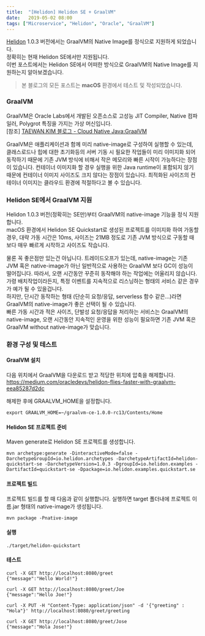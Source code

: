 ```yaml
---
title:  "[Helidon] Helidon SE + GraalVM"
date:   2019-05-02 08:00
tags: ["Microservice", "Helidon", "Oracle", "GraalVM"]
---
```


[Helidon](https://helidon.io) 1.0.3 버전에서는 GraalVM의 Native Image를 정식으로 지원하게 되었습니다.  
정확히는 현재 Helidon SE에서만 지원됩니다.  
이번 포스트에서는 Helidon SE에서 어떠한 방식으로 GraalVM의 Native Image를 지원하는지 알아보겠습니다.

> 본 블로그의 모든 포스트는 **macOS** 환경에서 테스트 및 작성되었습니다.  

### GraalVM

GraalVM은 Oracle Labs에서 개발된 오픈소스로 고성능 JIT Compiler, Native 컴파일러, Polygrot 특징을 가지는 가상 머신입니다.  
[참조] [TAEWAN.KIM 블로그 - Cloud Native Java:GraalVM](http://taewan.kim/post/graalvm_seminar/)

GraalVM은 애플리케이션과 함께 미리 native-image로 구성하여 실행할 수 있는데, 클래스로드나 힙에 대한 초기화등의 서버 기동 시 필요한 작업들이 미리 이미지화 되어 동작하기 때문에 기존 JVM 방식에 비해서 작은 메모리와 빠른 시작이 가능하다는 장점이 있습니다. 컨테이너 이미지화 할 경우 실행을 위한 Java runtime이 포함되지 않기 때문에 컨테이너 이미지 사이즈도 크지 않다는 장점이 있습니다. 최적화된 사이즈의 컨테이너 이미지는 클라우드 환경에 적절하다고 볼 수 있습니다.

### Helidon SE에서 GraalVM 지원

Helidon 1.0.3 버전(정확히는 SE만)부터 GraalVM의 native-image 기능을 정식 지원합니다.  
macOS 환경에서 Helidon SE Quickstart로 생성된 프로젝트를 이미지화 하여 가동할 경우, 대략 가동 시간은 10ms, 사이즈는 21MB 정도로 기존 JVM 방식으로 구동할 때 보다 매우 빠르게 시작하고 사이즈도 작습니다.

물론 꼭 좋은점만 있는건 아닙니다. 트레이드오프가 있는데, native-image는 기존 JVM 혹은 native-image가 아닌 일반적으로 사용하는 GraalVM 보다 GC이 성능이 떨어집니다. 따라서, 오랜 시간동안 꾸준히 동작해야 하는 작업에는 어울리지 않습니다. 가령 배치작업이라든지, 특정 이벤트를 지속적으로 리스닝하는 형태의 서비스 같은 경우가 예가 될 수 있을겁니다.  
하지만, 단시간 동작하는 형태 (단순히 요청/응답, serverless 함수 같은...)라면 GraalVM의 native-image가 좋은 선택이 될 수 있습니다.  
빠른 가동 시간과 적은 사이즈, 단발성 요청/응답을 처리하는 서비스는 GraalVM의 native-image, 오랜 시간동안 지속적인 운영을 위한 성능이 필요하면 기존 JVM 혹은 GraalVM without native-image가 맞습니다.

### 환경 구성 및 테스트

#### GraalVM 설치
다음 위치에서 GraalVM을 다운로드 받고 적당한 위치에 압축을 해제합니다.
https://medium.com/oracledevs/helidon-flies-faster-with-graalvm-eea85287d2dc

해제한 후에 GRAALVM_HOME을 설정합니다.
```
export GRAALVM_HOME=~/graalvm-ce-1.0.0-rc13/Contents/Home
```

#### Helidon SE 프로젝트 준비

Maven generate로 Helidon SE 프로젝트를 생성합니다.
```
mvn archetype:generate -DinteractiveMode=false -DarchetypeGroupId=io.helidon.archetypes -DarchetypeArtifactId=helidon-quickstart-se -DarchetypeVersion=1.0.3 -DgroupId=io.helidon.examples -DartifactId=quickstart-se -Dpackage=io.helidon.examples.quickstart.se
```

#### 프로젝트 빌드
프로젝트 빌드를 할 때 다음과 같이 실행합니다. 실행하면 target 폴더내에 프로젝트 이름.jar 형태의 native-image가 생성됩니다.
```
mvn package -Pnative-image
```

#### 실행
```
./target/helidon-quickstart
```

#### 테스트
```
curl -X GET http://localhost:8080/greet
{"message":"Hello World!"}

curl -X GET http://localhost:8080/greet/Joe
{"message":"Hello Joe!"}

curl -X PUT -H "Content-Type: application/json" -d '{"greeting" : "Hola"}' http://localhost:8080/greet/greeting

curl -X GET http://localhost:8080/greet/Jose
{"message":"Hola Jose!"}
```